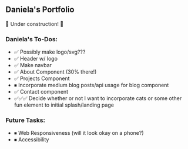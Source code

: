 ## Daniela's Portfolio

🚧 Under construction! 🚧

### Daniela's To-Dos:
* ✅ Possibly make logo/svg???
* ✅ Header w/ logo
* ✅ Make navbar
* ✅ About Component (30% there!)
* ✅ Projects Component
* ⏹ Incorporate medium blog posts/api usage for blog component
* ✅ Contact component
* ✅✅✅ Decide whether or not I want to incorporate cats or some other fun element to initial splash/landing page

### Future Tasks:
* ⏹ Web Responsiveness (will it look okay on a phone?)
* ⏹ Accessibility
